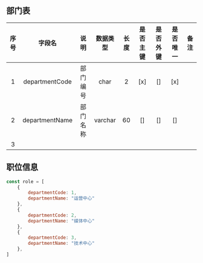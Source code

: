 ## 部门表

| 序号| 字段名 | 说明 | 数据类型 | 长度 | 是否主键| 是否外键 | 是否唯一 | 备注 |
|:---:|:---:|:---:|:---:|:---:|:---:|:---:|:---:|:---:|
| 1 | departmentCode | 部门编号 | char | 2 | [x] | [] | [x] |  |
| 2 | departmentName | 部门名称 | varchar | 60 | [] | [] | [] |  |
| 3 |  |  |  |  |  |  |  |  |

## 职位信息
``` js
const role = [
    {
        departmentCode: 1,
        departmentName: "运营中心"
    },
    {
        departmentCode: 2,
        departmentName: "媒体中心"
    },
    {
        departmentCode: 3,
        departmentName: "技术中心"
    },
]
```